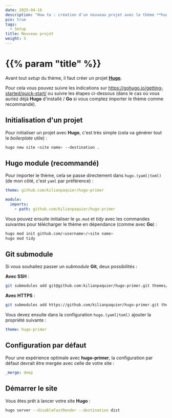 ```yaml
---
date: 2025-04-16
description: "How to : création d'un nouveau projet avec le thème **hugo-primer**"
pin: true
tags:
  - Setup
title: Nouveau projet
weight: 5
---
```


# {{% param "title" %}}

Avant tout *setup* du thème, il faut créer un projet [**Hugo**](https://gohugo.io/).

Pour cela vous pouvez suivre les indications sur https://gohugo.io/getting-started/quick-start/
ou suivre les étapes ci-dessous (dans le cas où vous auriez déjà **Hugo** d'installé / **Go** si vous comptez importer le thème comme recommandé).

## Initialisation d'un projet

Pour initialiser un projet avec **Hugo**, c'est très simple (cela va générer tout le *boilerplate* utile) :

```sh
hugo new site <site name> --destination .
```

## Hugo module (recommandé)

Pour importer le thème, cela se passe directement dans `hugo.(yaml|toml)` (de mon côté, c'est `yaml` par préférence) :

```yaml
theme: github.com/kilianpaquier/hugo-primer

module:
  imports:
    - path: github.com/kilianpaquier/hugo-primer
```

Vous pouvez ensuite initialiser le `go.mod` et *tidy* avec les commandes suivantes pour télécharger le thème en dépendance (comme avec **Go**) :

```sh
hugo mod init github.com/<username>/<site name>
hugo mod tidy
```

## Git submodule

Si vous souhaitez passer un *submodule* **Git**, deux possibilités :

**Avec SSH** :

```sh
git submodules add git@github.com:kilianpaquier/hugo-primer.git themes/hugo-primer
```

**Avec HTTPS** :

```sh
git submodules add https://github.com/kilianpaquier/hugo-primer.git themes/hugo-primer
```

Vous devez ensuite dans la configuration `hugo.(yaml|toml)` ajouter la propriété suivante :

```yaml
theme: hugo-primer
```

## Configuration par défaut

Pour une expérience optimale avec **hugo-primer**, la configuration par défaut devrait être mergée avec celle de votre site :

```yaml
_merge: deep
```

## Démarrer le site

Vous êtes prêt à lancer votre site **Hugo** :

```sh
hugo server --disableFastRender --destination dist
```

